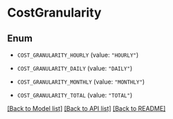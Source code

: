 # CostGranularity

## Enum


* `COST_GRANULARITY_HOURLY` (value: `"HOURLY"`)

* `COST_GRANULARITY_DAILY` (value: `"DAILY"`)

* `COST_GRANULARITY_MONTHLY` (value: `"MONTHLY"`)

* `COST_GRANULARITY_TOTAL` (value: `"TOTAL"`)


[[Back to Model list]](../README.md#documentation-for-models) [[Back to API list]](../README.md#documentation-for-api-endpoints) [[Back to README]](../README.md)


